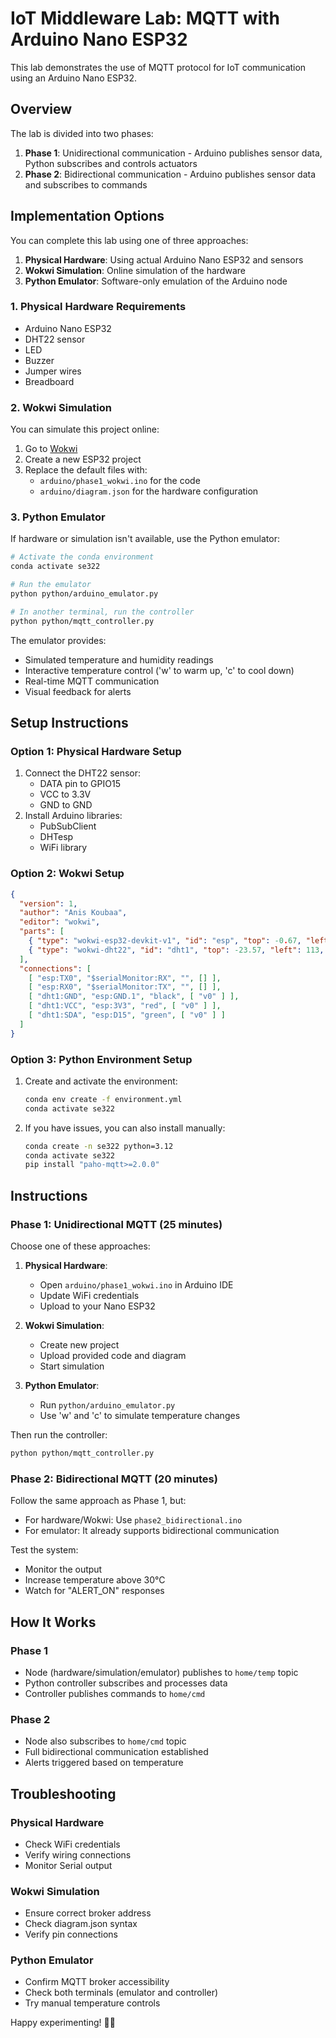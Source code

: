 # IoT Middleware Lab: MQTT with Arduino Nano ESP32

This lab demonstrates the use of MQTT protocol for IoT communication using an Arduino Nano ESP32.

## Overview

The lab is divided into two phases:
1. **Phase 1**: Unidirectional communication - Arduino publishes sensor data, Python subscribes and controls actuators
2. **Phase 2**: Bidirectional communication - Arduino publishes sensor data and subscribes to commands

## Implementation Options

You can complete this lab using one of three approaches:

1. **Physical Hardware**: Using actual Arduino Nano ESP32 and sensors
2. **Wokwi Simulation**: Online simulation of the hardware
3. **Python Emulator**: Software-only emulation of the Arduino node

### 1. Physical Hardware Requirements
- Arduino Nano ESP32
- DHT22 sensor
- LED
- Buzzer
- Jumper wires
- Breadboard

### 2. Wokwi Simulation
You can simulate this project online:

1. Go to [Wokwi](https://wokwi.com/)
2. Create a new ESP32 project
3. Replace the default files with:
   - `arduino/phase1_wokwi.ino` for the code
   - `arduino/diagram.json` for the hardware configuration

### 3. Python Emulator
If hardware or simulation isn't available, use the Python emulator:

```bash
# Activate the conda environment
conda activate se322

# Run the emulator
python python/arduino_emulator.py

# In another terminal, run the controller
python python/mqtt_controller.py
```

The emulator provides:
- Simulated temperature and humidity readings
- Interactive temperature control ('w' to warm up, 'c' to cool down)
- Real-time MQTT communication
- Visual feedback for alerts

## Setup Instructions

### Option 1: Physical Hardware Setup
1. Connect the DHT22 sensor:
   - DATA pin to GPIO15
   - VCC to 3.3V
   - GND to GND
2. Install Arduino libraries:
   - PubSubClient
   - DHTesp
   - WiFi library

### Option 2: Wokwi Setup
```json
{
  "version": 1,
  "author": "Anis Koubaa",
  "editor": "wokwi",
  "parts": [
    { "type": "wokwi-esp32-devkit-v1", "id": "esp", "top": -0.67, "left": -76, "attrs": {} },
    { "type": "wokwi-dht22", "id": "dht1", "top": -23.57, "left": 113, "attrs": {} }
  ],
  "connections": [
    [ "esp:TX0", "$serialMonitor:RX", "", [] ],
    [ "esp:RX0", "$serialMonitor:TX", "", [] ],
    [ "dht1:GND", "esp:GND.1", "black", [ "v0" ] ],
    [ "dht1:VCC", "esp:3V3", "red", [ "v0" ] ],
    [ "dht1:SDA", "esp:D15", "green", [ "v0" ] ]
  ]
}
```

### Option 3: Python Environment Setup
1. Create and activate the environment:
   ```bash
   conda env create -f environment.yml
   conda activate se322
   ```
2. If you have issues, you can also install manually:
   ```bash
   conda create -n se322 python=3.12
   conda activate se322
   pip install "paho-mqtt>=2.0.0"
   ```

## Instructions

### Phase 1: Unidirectional MQTT (25 minutes)
Choose one of these approaches:

1. **Physical Hardware**:
   - Open `arduino/phase1_wokwi.ino` in Arduino IDE
   - Update WiFi credentials
   - Upload to your Nano ESP32

2. **Wokwi Simulation**:
   - Create new project
   - Upload provided code and diagram
   - Start simulation

3. **Python Emulator**:
   - Run `python/arduino_emulator.py`
   - Use 'w' and 'c' to simulate temperature changes

Then run the controller:
```bash
python python/mqtt_controller.py
```

### Phase 2: Bidirectional MQTT (20 minutes)
Follow the same approach as Phase 1, but:
- For hardware/Wokwi: Use `phase2_bidirectional.ino`
- For emulator: It already supports bidirectional communication

Test the system:
- Monitor the output
- Increase temperature above 30°C
- Watch for "ALERT_ON" responses

## How It Works

### Phase 1
- Node (hardware/simulation/emulator) publishes to `home/temp` topic
- Python controller subscribes and processes data
- Controller publishes commands to `home/cmd`

### Phase 2
- Node also subscribes to `home/cmd` topic
- Full bidirectional communication established
- Alerts triggered based on temperature

## Troubleshooting

### Physical Hardware
- Check WiFi credentials
- Verify wiring connections
- Monitor Serial output

### Wokwi Simulation
- Ensure correct broker address
- Check diagram.json syntax
- Verify pin connections

### Python Emulator
- Confirm MQTT broker accessibility
- Check both terminals (emulator and controller)
- Try manual temperature controls

Happy experimenting! 🚀💡
